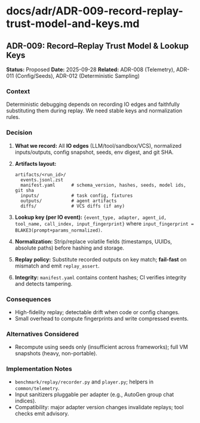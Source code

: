 # docs/adr/ADR-009-record-replay-trust-model-and-keys.md

## ADR-009: Record–Replay Trust Model & Lookup Keys

**Status:** Proposed
**Date:** 2025-09-28
**Related:** ADR-008 (Telemetry), ADR-011 (Config/Seeds), ADR-012 (Deterministic Sampling)

### Context

Deterministic debugging depends on recording IO edges and faithfully substituting them during replay. We need stable keys and normalization rules.

### Decision

1. **What we record:** All **IO edges** (LLM/tool/sandbox/VCS), normalized inputs/outputs, config snapshot, seeds, env digest, and git SHA.
2. **Artifacts layout:**

   ```
   artifacts/<run_id>/
     events.jsonl.zst
     manifest.yaml      # schema_version, hashes, seeds, model ids, git sha
     inputs/            # task config, fixtures
     outputs/           # agent artifacts
     diffs/             # VCS diffs (if any)
   ```
3. **Lookup key (per IO event):** `{event_type, adapter, agent_id, tool_name, call_index, input_fingerprint}` where `input_fingerprint = BLAKE3(prompt+params_normalized)`.
4. **Normalization:** Strip/replace volatile fields (timestamps, UUIDs, absolute paths) before hashing and storage.
5. **Replay policy:** Substitute recorded outputs on key match; **fail-fast** on mismatch and emit `replay_assert`.
6. **Integrity:** `manifest.yaml` contains content hashes; CI verifies integrity and detects tampering.

### Consequences

* High-fidelity replay; detectable drift when code or config changes.
* Small overhead to compute fingerprints and write compressed events.

### Alternatives Considered

* Recompute using seeds only (insufficient across frameworks); full VM snapshots (heavy, non-portable).

### Implementation Notes

* `benchmark/replay/recorder.py` and `player.py`; helpers in `common/telemetry`.
* Input sanitizers pluggable per adapter (e.g., AutoGen group chat indices).
* Compatibility: major adapter version changes invalidate replays; tool checks emit advisory.
